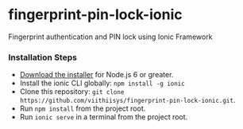 # fingerprint-pin-lock-ionic
Fingerprint authentication and PIN lock using Ionic Framework

### Installation Steps

* [Download the installer](https://nodejs.org/) for Node.js 6 or greater.
* Install the ionic CLI globally: `npm install -g ionic`
* Clone this repository: `git clone https://github.com/viithiisys/fingerprint-pin-lock-ionic.git`.
* Run `npm install` from the project root.
* Run `ionic serve` in a terminal from the project root.
